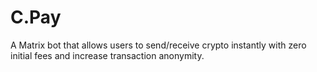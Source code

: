 # C.Pay
A Matrix bot that allows users to send/receive crypto instantly with zero initial fees and increase transaction anonymity. 
